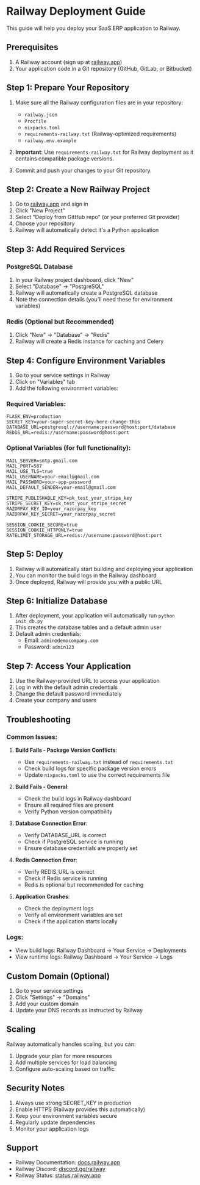 # Railway Deployment Guide

This guide will help you deploy your SaaS ERP application to Railway.

## Prerequisites

1. A Railway account (sign up at [railway.app](https://railway.app))
2. Your application code in a Git repository (GitHub, GitLab, or Bitbucket)

## Step 1: Prepare Your Repository

1. Make sure all the Railway configuration files are in your repository:
   - `railway.json`
   - `Procfile`
   - `nixpacks.toml`
   - `requirements-railway.txt` (Railway-optimized requirements)
   - `railway.env.example`

2. **Important**: Use `requirements-railway.txt` for Railway deployment as it contains compatible package versions.

3. Commit and push your changes to your Git repository.

## Step 2: Create a New Railway Project

1. Go to [railway.app](https://railway.app) and sign in
2. Click "New Project"
3. Select "Deploy from GitHub repo" (or your preferred Git provider)
4. Choose your repository
5. Railway will automatically detect it's a Python application

## Step 3: Add Required Services

### PostgreSQL Database
1. In your Railway project dashboard, click "New"
2. Select "Database" → "PostgreSQL"
3. Railway will automatically create a PostgreSQL database
4. Note the connection details (you'll need these for environment variables)

### Redis (Optional but Recommended)
1. Click "New" → "Database" → "Redis"
2. Railway will create a Redis instance for caching and Celery

## Step 4: Configure Environment Variables

1. Go to your service settings in Railway
2. Click on "Variables" tab
3. Add the following environment variables:

### Required Variables:
```
FLASK_ENV=production
SECRET_KEY=your-super-secret-key-here-change-this
DATABASE_URL=postgresql://username:password@host:port/database
REDIS_URL=redis://username:password@host:port
```

### Optional Variables (for full functionality):
```
MAIL_SERVER=smtp.gmail.com
MAIL_PORT=587
MAIL_USE_TLS=true
MAIL_USERNAME=your-email@gmail.com
MAIL_PASSWORD=your-app-password
MAIL_DEFAULT_SENDER=your-email@gmail.com

STRIPE_PUBLISHABLE_KEY=pk_test_your_stripe_key
STRIPE_SECRET_KEY=sk_test_your_stripe_secret
RAZORPAY_KEY_ID=your_razorpay_key
RAZORPAY_KEY_SECRET=your_razorpay_secret

SESSION_COOKIE_SECURE=true
SESSION_COOKIE_HTTPONLY=true
RATELIMIT_STORAGE_URL=redis://username:password@host:port
```

## Step 5: Deploy

1. Railway will automatically start building and deploying your application
2. You can monitor the build logs in the Railway dashboard
3. Once deployed, Railway will provide you with a public URL

## Step 6: Initialize Database

1. After deployment, your application will automatically run `python init_db.py`
2. This creates the database tables and a default admin user
3. Default admin credentials:
   - Email: `admin@democompany.com`
   - Password: `admin123`

## Step 7: Access Your Application

1. Use the Railway-provided URL to access your application
2. Log in with the default admin credentials
3. Change the default password immediately
4. Create your company and users

## Troubleshooting

### Common Issues:

1. **Build Fails - Package Version Conflicts**:
   - Use `requirements-railway.txt` instead of `requirements.txt`
   - Check build logs for specific package version errors
   - Update `nixpacks.toml` to use the correct requirements file

2. **Build Fails - General**:
   - Check the build logs in Railway dashboard
   - Ensure all required files are present
   - Verify Python version compatibility

3. **Database Connection Error**: 
   - Verify DATABASE_URL is correct
   - Check if PostgreSQL service is running
   - Ensure database credentials are properly set

4. **Redis Connection Error**: 
   - Verify REDIS_URL is correct
   - Check if Redis service is running
   - Redis is optional but recommended for caching

5. **Application Crashes**: 
   - Check the deployment logs
   - Verify all environment variables are set
   - Check if the application starts locally

### Logs:
- View build logs: Railway Dashboard → Your Service → Deployments
- View runtime logs: Railway Dashboard → Your Service → Logs

## Custom Domain (Optional)

1. Go to your service settings
2. Click "Settings" → "Domains"
3. Add your custom domain
4. Update your DNS records as instructed by Railway

## Scaling

Railway automatically handles scaling, but you can:
1. Upgrade your plan for more resources
2. Add multiple services for load balancing
3. Configure auto-scaling based on traffic

## Security Notes

1. Always use strong SECRET_KEY in production
2. Enable HTTPS (Railway provides this automatically)
3. Keep your environment variables secure
4. Regularly update dependencies
5. Monitor your application logs

## Support

- Railway Documentation: [docs.railway.app](https://docs.railway.app)
- Railway Discord: [discord.gg/railway](https://discord.gg/railway)
- Railway Status: [status.railway.app](https://status.railway.app)
